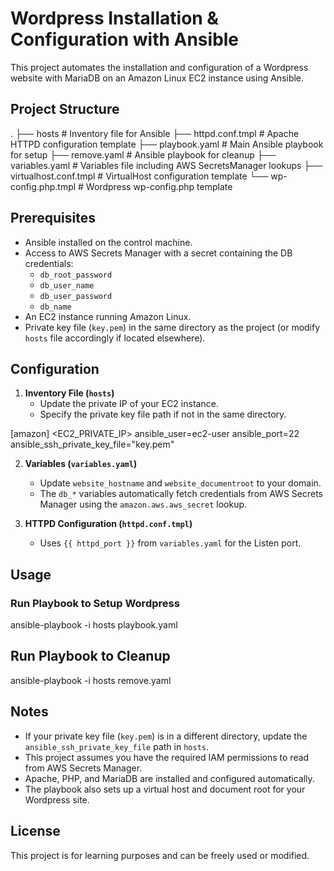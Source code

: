 # Wordpress Installation & Configuration with Ansible

This project automates the installation and configuration of a Wordpress website with MariaDB on an Amazon Linux EC2 instance using Ansible.

## Project Structure

.
├── hosts                     # Inventory file for Ansible
├── httpd.conf.tmpl           # Apache HTTPD configuration template
├── playbook.yaml             # Main Ansible playbook for setup
├── remove.yaml               # Ansible playbook for cleanup
├── variables.yaml            # Variables file including AWS SecretsManager lookups
├── virtualhost.conf.tmpl     # VirtualHost configuration template
└── wp-config.php.tmpl        # Wordpress wp-config.php template

## Prerequisites

- Ansible installed on the control machine.
- Access to AWS Secrets Manager with a secret containing the DB credentials:
  - `db_root_password`
  - `db_user_name`
  - `db_user_password`
  - `db_name`
- An EC2 instance running Amazon Linux.
- Private key file (`key.pem`) in the same directory as the project (or modify `hosts` file accordingly if located elsewhere).

## Configuration

1. **Inventory File (`hosts`)**  
   - Update the private IP of your EC2 instance.
   - Specify the private key file path if not in the same directory.

[amazon]
<EC2_PRIVATE_IP> ansible_user=ec2-user ansible_port=22 ansible_ssh_private_key_file="key.pem"


2. **Variables (`variables.yaml`)**
   - Update `website_hostname` and `website_documentroot` to your domain.
   - The `db_*` variables automatically fetch credentials from AWS Secrets Manager using the `amazon.aws.aws_secret` lookup.

3. **HTTPD Configuration (`httpd.conf.tmpl`)**
   - Uses `{{ httpd_port }}` from `variables.yaml` for the Listen port.

## Usage

### Run Playbook to Setup Wordpress
ansible-playbook -i hosts playbook.yaml

## Run Playbook to Cleanup
ansible-playbook -i hosts remove.yaml


## Notes

- If your private key file (`key.pem`) is in a different directory, update the `ansible_ssh_private_key_file` path in `hosts`.
- This project assumes you have the required IAM permissions to read from AWS Secrets Manager.
- Apache, PHP, and MariaDB are installed and configured automatically.
- The playbook also sets up a virtual host and document root for your Wordpress site.

## License

This project is for learning purposes and can be freely used or modified.

